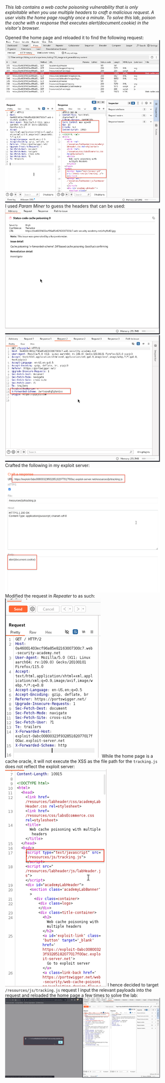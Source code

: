 *This lab contains a web cache poisoning vulnerability that is only exploitable when you use multiple headers to craft a malicious request. A user visits the home page roughly once a minute. To solve this lab, poison the cache with a response that executes alert(document.cookie) in the visitor's browser.*

Opened the home page and reloaded it to find the following request:
![Screenshot 2024-06-04 at 3.42.51 PM](images/Screenshot%202024-06-04%20at%203.42.51%20PM.png)
I used *Param Miner* to guess the headers that can be used:
![Screenshot 2024-06-04 at 3.46.57 PM](images/Screenshot%202024-06-04%20at%203.46.57%20PM.png)
![Screenshot 2024-06-04 at 3.47.13 PM](images/Screenshot%202024-06-04%20at%203.47.13%20PM.png)
Crafted the following in my exploit server:
![Screenshot 2024-06-04 at 3.45.10 PM](images/Screenshot%202024-06-04%20at%203.45.10%20PM.png)
Modified the request in *Repeater* to as such:
![Screenshot 2024-06-04 at 3.49.58 PM](images/Screenshot%202024-06-04%20at%203.49.58%20PM.png)
While the home page is a cache oracle, it will not execute the XSS as the file path for the `tracking.js` does not reflect the exploit server: 
![Screenshot 2024-06-04 at 4.28.50 PM](images/Screenshot%202024-06-04%20at%204.28.50%20PM.png)
I hence decided to target `/resources/js/tracking.js` request
I input the relevant payloads into the request and reloaded the home page a few times to solve the lab:
![Screenshot 2024-06-04 at 4.30.55 PM](images/Screenshot%202024-06-04%20at%204.30.55%20PM.png)
